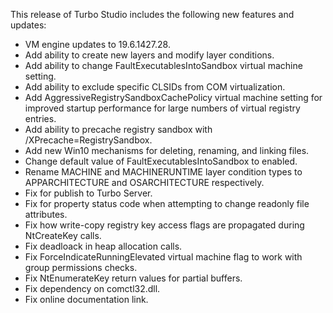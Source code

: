 This release of Turbo Studio includes the following new features and updates:

- VM engine updates to 19.6.1427.28.
- Add ability to create new layers and modify layer conditions.
- Add ability to change FaultExecutablesIntoSandbox virtual machine setting.
- Add ability to exclude specific CLSIDs from COM virtualization.
- Add AggressiveRegistrySandboxCachePolicy virtual machine setting for improved startup performance for large numbers of virtual registry entries.
- Add ability to precache registry sandbox with /XPrecache=RegistrySandbox.
- Add new Win10 mechanisms for deleting, renaming, and linking files.
- Change default value of FaultExecutablesIntoSandbox to enabled.
- Rename MACHINE and MACHINERUNTIME layer condition types to APPARCHITECTURE and OSARCHITECTURE respectively.
- Fix for publish to Turbo Server.
- Fix for property status code when attempting to change readonly file attributes.
- Fix how write-copy registry key access flags are propagated during NtCreateKey calls.
- Fix deadloack in heap allocation calls.
- Fix ForceIndicateRunningElevated virtual machine flag to work with group permissions checks.
- Fix NtEnumerateKey return values for partial buffers.
- Fix dependency on comctl32.dll.
- Fix online documentation link.



